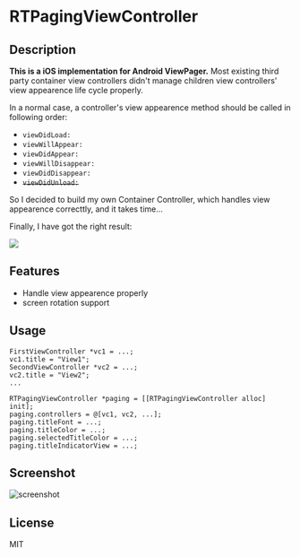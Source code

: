 RTPagingViewController
=====================

## Description

**This is a iOS implementation for Android ViewPager.** Most existing third party container view controllers didn't manage children view controllers' view appearence life cycle properly.

In a normal case, a controller's view appearence method should be called in following order:

- `viewDidLoad:`
- `viewWillAppear:`
- `viewDidAppear:`
- `viewWillDisappear:`
- `viewDidDisappear:`
- ~~`viewDidUnload:`~~

So I decided to build my own Container Controller, which handles view appearence correcttly, and it takes time...

Finally, I have got the right result:

![](./ScreenShot/ss0.png)

## Features

- Handle view appearence properly
- screen rotation support

## Usage

    FirstViewController *vc1 = ...;
    vc1.title = "View1";
    SecondViewController *vc2 = ...;
    vc2.title = "View2";
    ...
    
    RTPagingViewController *paging = [[RTPagingViewController alloc] init];
    paging.controllers = @[vc1, vc2, ...];
    paging.titleFont = ...;
    paging.titleColor = ...;
    paging.selectedTitleColor = ...;
    paging.titleIndicatorView = ...;

## Screenshot

![screenshot](https://dl.dropboxusercontent.com/u/46239535/RPagingViewController/iOS%20%E6%A8%A1%E6%8B%9F%E5%99%A8%E5%B1%8F%E5%B9%95%E5%BF%AB%E7%85%A7%E2%80%9C2013-8-20%20%E4%B8%8A%E5%8D%8812.58.17%E2%80%9D.png "RPagingViewController")

## License

MIT
